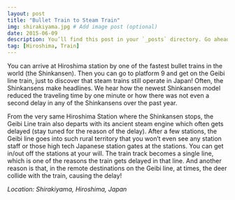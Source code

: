 ```yaml
---
layout: post
title: "Bullet Train to Steam Train"
img: shirakiyama.jpg # Add image post (optional)
date: 2015-06-09
description: You’ll find this post in your `_posts` directory. Go ahead and edit it and re-build the site to see your changes. # Add post description (optional)
tag: [Hiroshima, Train]
---
```

You can arrive at Hiroshima station by one of the fastest bullet trains in the world (the Shinkansen). Then you can go to platform 9 and get on the Geibi line train, just to discover that steam trains still operate in Japan! Often, the Shinkansens make headlines. We hear how the newest Shinkansen model reduced the traveling time by one minute or how there was not even a second delay in any of the Shinkansens over the past year.

From the very same Hiroshima Station where the Shinkansen stops, the Geibi Line train also departs with its ancient steam engine which often gets delayed (stay tuned for the reason of the delay). After a few stations, the Geibi line goes into such rural territory that you won’t even see any station staff or those high tech Japanese station gates at the stations. You can get in/out off the stations at your will. The train track becomes a single line, which is one of the reasons the train gets delayed in that line. And another reason is that, in the remote destinations on the Geibi line, at times, the deer collide with the train, causing the delay! 

*Location: Shirakiyama, Hiroshima, Japan* 
